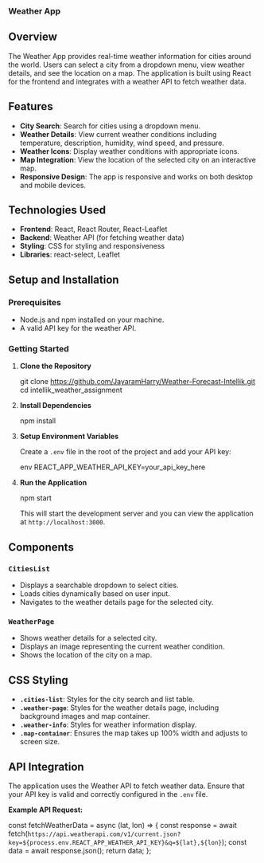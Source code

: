 
### Weather App

## Overview

The Weather App provides real-time weather information for cities around the world. Users can select a city from a dropdown menu, view weather details, and see the location on a map. The application is built using React for the frontend and integrates with a weather API to fetch weather data.

## Features

- **City Search**: Search for cities using a dropdown menu.
- **Weather Details**: View current weather conditions including temperature, description, humidity, wind speed, and pressure.
- **Weather Icons**: Display weather conditions with appropriate icons.
- **Map Integration**: View the location of the selected city on an interactive map.
- **Responsive Design**: The app is responsive and works on both desktop and mobile devices.

## Technologies Used

- **Frontend**: React, React Router, React-Leaflet
- **Backend**: Weather API (for fetching weather data)
- **Styling**: CSS for styling and responsiveness
- **Libraries**: react-select, Leaflet

## Setup and Installation

### Prerequisites

- Node.js and npm installed on your machine.
- A valid API key for the weather API.

### Getting Started

1. **Clone the Repository**

   git clone https://github.com/JayaramHarry/Weather-Forecast-Intellik.git
   cd intellik_weather_assignment
   
   

2. **Install Dependencies**

   npm install
   

3. **Setup Environment Variables**

   Create a `.env` file in the root of the project and add your API key:

   env
   REACT_APP_WEATHER_API_KEY=your_api_key_here
   

4. **Run the Application**

   npm start
   

   This will start the development server and you can view the application at `http://localhost:3000`.

## Components

### `CitiesList`

- Displays a searchable dropdown to select cities.
- Loads cities dynamically based on user input.
- Navigates to the weather details page for the selected city.

### `WeatherPage`

- Shows weather details for a selected city.
- Displays an image representing the current weather condition.
- Shows the location of the city on a map.

## CSS Styling

- **`.cities-list`**: Styles for the city search and list table.
- **`.weather-page`**: Styles for the weather details page, including background images and map container.
- **`.weather-info`**: Styles for weather information display.
- **`.map-container`**: Ensures the map takes up 100% width and adjusts to screen size.

## API Integration

The application uses the Weather API to fetch weather data. Ensure that your API key is valid and correctly configured in the `.env` file.

**Example API Request:**

const fetchWeatherData = async (lat, lon) => {
  const response = await fetch(`https://api.weatherapi.com/v1/current.json?key=${process.env.REACT_APP_WEATHER_API_KEY}&q=${lat},${lon}`);
  const data = await response.json();
  return data;
};


